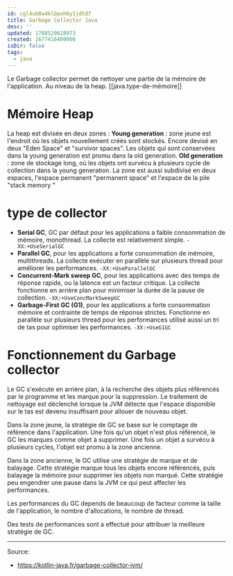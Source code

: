 ```yaml
---
id: cgl4ub0a4klbpoh6y1jdtd7
title: Garbage Collector Java
desc: ''
updated: 1708520628973
created: 1677416400000
isDir: false
tags:
  - java
---
```


Le Garbage collector permet de nettoyer une partie de la mémoire de l'application. Au niveau de la heap.
[[java.type-de-mémoire]] 

# Mémoire Heap
La heap est divisée en deux zones :
**Young generation** : zone jeune est l'endroit où les objets nouvellement créés sont stockés. Encore devisé en deux "Eden Space" et "survivor spaces". Les objets qui sont conservées dans la young generation est promu dans la old generation.
**Old generation** : zone de stockage long, où les objets ont survécu à plusieurs cycle de collection dans la young generation.
La zone est aussi subdivisé en deux espaces, l'espace permanent "permanent space" et l'espace de la pile "stack memory "

# type de collector 
- **Serial GC**, GC par défaut pour les applications a faible consommation de mémoire, monothread. La collecte est relativement simple. `-XX:+UseSerialGC`
- **Parallel GC**, pour les applications a forte consommation de mémoire, multithreads. La collecte exécuter en parallèle sur plusieurs thread pour améliorer les performances. `-XX:+UseParallelGC`
- **Concurrent-Mark sweep GC**, pour les applications avec des temps de réponse rapide, ou la latence est un facteur critique. La collecte fonctionne en arrière plan pour minimiser la durée de la pause de collection. `-XX:+UseConcMarkSweepGC`
- **Garbage-First GC (G1)**, pour les applications a forte consommation mémoire et contrainte de temps de réponse strictes. Fonctionne en parallèle sur plusieurs thread pour les performances utilisé aussi un tri de tas pour optimiser les performances. `-XX:+UseG1GC`

# Fonctionnement du Garbage collector
Le GC s'exécute en arrière plan, à la recherche des objets plus référencés par le programme et les marque pour la suppression.
Le traitement de nettoyage est déclenché lorsque la JVM détecte que l'espace disponible sur le tas est devenu insuffisant pour allouer de nouveau objet.

Dans la zone jeune, la stratégie de GC se base sur le comptage de référence dans l'application.
Une fois qu'un objet n'est plus référencé, le GC les marques comme objet à supprimer.
Une fois un objet a survécu à plusieurs cycles, l'objet est promu à la zone ancienne.

Dans la zone ancienne, le GC utilise une stratégie de marque et de balayage. 
Cette stratégie marque tous les objets encore référencés, puis balayage la mémoire pour supprimer les objets non marqué.
Cette stratégie peu engendrer une pause dans la JVM ce qui peut affecter les performances.

Les performances du GC depends de beaucoup de facteur comme la taille de l'application, le nombre d'allocations, le nombre de thread.

Des tests de performances sont a effectué pour attribuer la meilleure stratégie de GC.

---

Source:
- https://kotlin-java.fr/garbage-collector-jvm/